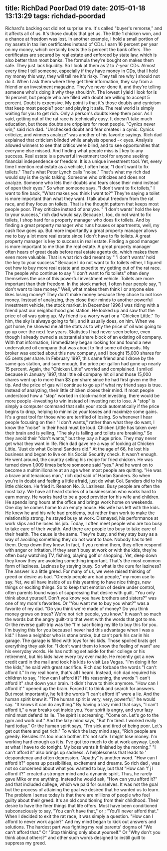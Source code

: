 title: RichDad PoorDad 019
date: 2015-01-18 13:13:29
tags: richdad-poordad
---

Richard's backing out did not surprise me.  It's called "buyer's remorse," and it affects all of us. It's those doubts that get us. The little 1 chicken won, and a chance at freedom was lost.
In another example, I hold a small portion of my assets in tax lien certificates instead of CDs. I earn 16 percent per year on my money, which certainly beats the 5 percent the bank offers. The certificates are secured by real estate and enforced by state law, which is also better than most banks. The formula they're bought on makes them safe. They just lack liquidity. So I look at them as 2 to 7-year CDs. Almost every time I tell someone, especially if they have money in CDs, that I hold my money this way, they will tell me it's risky. They tell me why I should not do it. When I ask them where they get their information, they say from a friend or an investment magazine. They've never done it, and they're telling someone who's doing it why they shouldn't. The lowest I yield I look for is 16 percent, but people who are filled with doubt are willing to accept 5 percent. Doubt is expensive.
My point is that it's those doubts and cynicism that keep most people? poor and playing it safe. The real world is simply waiting for you to get rich.  Only a person's doubts keep them poor. As I said, getting out of the rat race is technically easy. It doesn't take much education, but those doubts are cripplers for most people.
"Cynics never win," said rich dad. "Unchecked doubt and fear creates i a cynic. Cynics criticize, and winners analyze" was another of his favorite sayings. Rich dad explained that criticism blinded while analysis opened -< eyes. Analysis allowed winners to see that critics were blind, and to see opportunities that everyone else missed. And finding what people miss is | key to any success.
Real estate is a powerful investment tool for anyone seeking financial independence or freedom. It is a unique investment tool. Yet, every time I mention real estate as a vehicle, I often hear, "I don't want to fix toilets." That's what Peter Lynch calls "noise." That's what my rich dad would say is the cynic talking. Someone who criticizes and does not
analyze. Someone who lets their doubts and fears close their mind instead of open their eyes."
So when someone says, "I don't want to fix toilets," I want to fire back, "What makes you think I want to?" They're saying a toilet is more important than what they want. I talk about freedom from the rat race, and they focus on toilets. That is the thought pattern that keeps most people poor. They criticize instead of analyze.
 " 'I don't wants' hold the key to your success," rich dad would say.
Because I, too, do not want to fix toilets, I shop hard for a property manager who does fix toilets. And by finding a great property manager who runs houses or apartments, well, my cash flow goes up. But more importantly a great property manager allows me to buy a lot more real estate since I don't have to fix toilets. A great property manager is key to success in real estate. Finding a good manager is more important to me than the real estate. A great property manager often hears of great deals before real estate agents do, which makes them even more valuable.
That is what rich dad meant by " 'I don't wants' hold the key to your success." Because I do not want to fix toilets either, I figured out how to buy more real estate and expedite my getting out of the rat race. The people who continue to say "I don't want to fix toilets" often deny themselves the use of this powerful investment vehicle. Toilets are more important than their freedom.
In the stock market, I often hear people say, "I don't want to lose money." Well, what makes them think I or anyone else likes losing money? They don't make money because they chose to not lose money. Instead of analyzing, they close their minds to another powerful investment vehicle, the stock market.
In December 1996,1 was riding with a friend past our neighborhood gas station. He looked up and saw that the price of oil was going up. My friend is a worry wart or a "Chicken Little." To him, the sky is always going to fall, and it usually does, on him.
When we got home, he showed me all the stats as to why the price of oil was going to go up over the next few years. Statistics I had never seen before, even though I already owned a substantial share block of an existing oil company. With that information, I immediately began looking for and found a new undervalued oil company that was about to find some oil deposits. My broker was excited about this new company, and I bought 15,000 shares for 65 cents per share.
In February 1997, this same friend and I drove by the same gas station, and sure enough, the price per gallon had gone up nearly 15 percent. Again, the "Chicken Little" worried and complained.  I smiled because in January 1997, that little oil company hit oil and those 15,000 shares went up to more than $3 per share since he had first given me the tip. And the price of gas will continue to go up if what my friend says is true.
Instead of analyzing, their little chicken closes their mind. If most people understood how a "stop" worked in stock-market investing, there would be more people -investing to win instead of investing not to lose. A "stop" is simply a computer command that sells your stock automatically if the price begins to drop, helping to minimize your losses and maximize some gains. It's a great tool for those who are terrified of losing.
So whenever I hear people focusing on their "I don't wants," rather than what they do want, I know the "noise" in their head must be loud. Chicken Little has taken over their brain and is yelling, "The sky is falling and toilets are breaking." So they avoid their "don't wants," but they pay a huge price. They may never get what they want in life.
Rich dad gave me a way of looking at Chicken Little.  "Just do what Colonel Sanders did." At the age of 66, he lost his business and began to live on his Social Security check. It wasn't enough. He went around, the country selling his recipe for fried chicken. He was turned down 1,009 times before someone said "yes." And he went on to become a
multimillionaire at an age when most people are quitting.  "He was a brave and tenacious man," rich dad said of Harlan Sanders.
So when you're in doubt and feeling a little afraid, just do what Col. Sanders did to his little chicken. He fried it.
Reason No. 3. Laziness. Busy people are often the most lazy. We have all heard stories of a businessman who works hard to earn money. He works hard to be a good provider for his wife and children. He spends long hours at the office and brings work home on weekends. One day he comes home to an empty house. His wife has left with the kids. He knew he and his wife had problems, but rather than work to make the relationship strong, he stayed busy at work. Dismayed, his  performance at work slips and he loses his job.
Today, I often meet people who are too busy to take care of their wealth. And there are people too busy to take care of their health. The cause is the same. They're busy, and they stay busy as a way of avoiding something they do not want to face. Nobody has to tell them.  Deep down they know. In fact, if you remind them, they often respond with anger or irritation.
If they aren't busy at work or with the kids, they're often busy watching TV, fishing, playing golf or shopping. Yet, deep down they know they are avoiding something important.  That's the most common form of laziness. Laziness by staying busy.
So what is the cure for laziness? The answer is a little greed.
For many of us, we were raised thinking of greed or desire as bad. "Greedy people are bad people," my mom use to say. Yet, we all have inside of us this yearning to have nice things, new things or exciting things. So to keep that emotion of desire under control, often parents found ways of suppressing that desire with guilt.
"You only think about yourself. Don't you know you have brothers and sisters?" was one of my mom's favorites. Or "You want me to buy you what?" was a favorite of my dad.  "Do you think we're made of money?   Do you think money grows on trees? We're not rich people, you know."
It wasn't so much the words but the angry guilt-trip that went with the words that got to me.
Or the reverse guilt-trip was the "I'm sacrificing my life to buy this for you. I'm buying this for you because I never had this advantage when I was a kid." I have a neighbor who is stone broke, but can't park his car in his garage. The garage is filled with toys for his kids. Those spoiled brats get everything they ask for.  "I don't want them to know the feeling of want" are his everyday words. He has nothing set aside for their college or his retirement, but his kids have every toy ever made. He recently got a new credit card in the mail and took his kids to visit Las Vegas.  "I'm doing it for the kids," he said with great sacrifice.
Rich dad forbade the words "I can't afford it."
In my real home, that's all I heard. Instead, rich dad required his children to say, "How can I afford it?" His reasoning, the words "I can't afford it" shut down your brain. It didn't have to think anymore. "How can I afford it'" opened up the brain. Forced it to think and search for answers.
But most importantly, he felt the words "I can't afford it" were a lie. And the human spirit knew it.  "The human spirit is very, very, powerful," he would say.  "It knows it can do anything." By having a lazy mind that says, "I can't afford it," a war breaks out inside you. Your spirit is angry, and your lazy mind must defend its lie. The spirit is screaming, "Come on. Let's go to the gym and work out." And the lazy mind says, "But I'm tired. I worked really hard today." Or the human spirit says, "I'm sick and tired of being poor.  Let's get out there and get rich." To which the lazy mind says, "Rich people are greedy.  Besides it's too much bother.
 It's not safe. I might lose money.  I'm working hard enough as it is. I've got too much to do at work anyway. Look at what I have to do tonight. My boss wants it finished by the morning."
"I can't afford it" also brings up sadness. A helplessness that leads to ' despondency and often depression. "Apathy" is another word. "How can I afford it?" opens up possibilities, excitement and dreams. So rich dad , was not so concerned about what you wanted to buy, but that "How can 'f j I afford it?" created a stronger mind and a dynamic spirit.
Thus, he rarely gave Mike or me anything. Instead he would ask, "How can you afford it?" and that included college, which we paid for ourselves. It was not the goal but the process of attaining the goal we desired that he wanted us to learn. The problem I sense today is that there are millions of people who feel guilty about their greed. It's an old conditioning from their childhood. Their desire to have the finer things that life offers. Most have been conditioned subconsciously to say, "You can't have that," or   ;
"You'll never afford that."
When I decided to exit the rat race, it was simply a question.  "How can I afford to never work again?" And my mind began to kick out answers and solutions. The hardest part was fighting my real parents' dogma of "We can't afford that." Or "Stop thinking only about yourself." Or "Why don't you think about others?" and other such words designed to instill guilt to suppress my greed.
